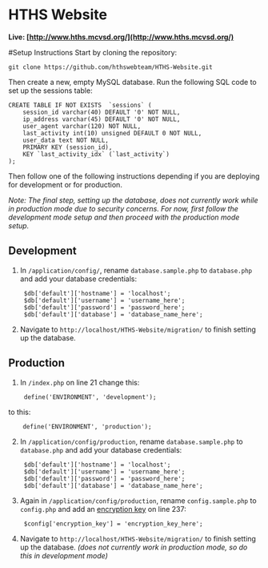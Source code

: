 # HTHS Website

**Live: [http://www.hths.mcvsd.org/](http://www.hths.mcvsd.org/)**

#Setup Instructions
Start by cloning the repository:

    git clone https://github.com/hthswebteam/HTHS-Website.git

Then create a new, empty MySQL database. Run the following SQL code to set up the sessions table:

	CREATE TABLE IF NOT EXISTS  `sessions` (
		session_id varchar(40) DEFAULT '0' NOT NULL,
		ip_address varchar(45) DEFAULT '0' NOT NULL,
		user_agent varchar(120) NOT NULL,
		last_activity int(10) unsigned DEFAULT 0 NOT NULL,
		user_data text NOT NULL,
		PRIMARY KEY (session_id),
		KEY `last_activity_idx` (`last_activity`)
	);

Then follow one of the following instructions depending if you are deploying for development or for production.

_Note: The final step, setting up the database, does not currently work while in production mode due to security concerns. For now, first follow the development mode setup and then proceed with the production mode setup._

## Development
1. In `/application/config/`, rename `database.sample.php` to `database.php` and add your database credentials:

		$db['default']['hostname'] = 'localhost';
		$db['default']['username'] = 'username_here';
		$db['default']['password'] = 'password_here';
		$db['default']['database'] = 'database_name_here';
2. Navigate to `http://localhost/HTHS-Website/migration/` to finish setting up the database.

## Production
1. In `/index.php` on line 21 change this:

        define('ENVIRONMENT', 'development');
 to this:

        define('ENVIRONMENT', 'production');
2. In `/application/config/production`, rename `database.sample.php` to `database.php` and add your database credentials:

		$db['default']['hostname'] = 'localhost';
		$db['default']['username'] = 'username_here';
		$db['default']['password'] = 'password_here';
		$db['default']['database'] = 'database_name_here';
3. Again in `/application/config/production`, rename `config.sample.php` to `config.php` and add an [encryption key](http://ellislab.com/codeigniter/user-guide/libraries/encryption.html) on line 237:

        $config['encryption_key'] = 'encryption_key_here';
4. Navigate to `http://localhost/HTHS-Website/migration/` to finish setting up the database. _(does not currently work in production mode, so do this in development mode)_